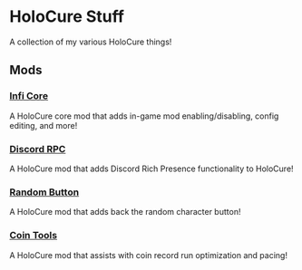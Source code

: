 # HoloCure Stuff
A collection of my various HoloCure things!

## Mods

### [Infi Core](https://github.com/mashirochan/HoloCure-InfiCore)
A HoloCure core mod that adds in-game mod enabling/disabling, config editing, and more!

### [Discord RPC](https://github.com/mashirochan/HoloCure-DiscordRPC)
A HoloCure mod that adds Discord Rich Presence functionality to HoloCure!


### [Random Button](https://github.com/mashirochan/HoloCure-RandomButton)
A HoloCure mod that adds back the random character button! 


### [Coin Tools](https://github.com/mashirochan/HoloCure-CoinTools)
A HoloCure mod that assists with coin record run optimization and pacing!

